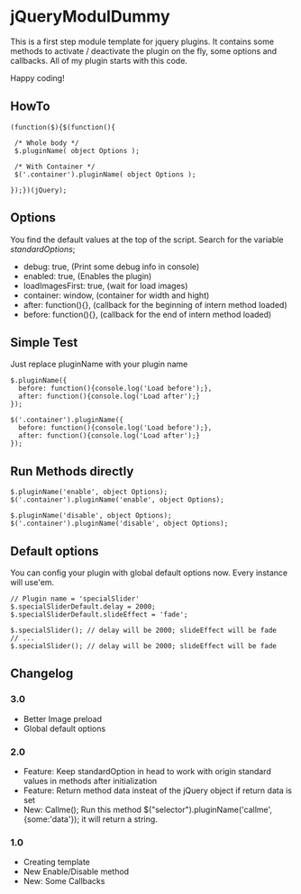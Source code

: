 # jQueryModulDummy

This is a first step module template for jquery plugins. It contains some methods to activate / deactivate the plugin on the fly, some options and callbacks. All of my plugin starts with this code.

Happy coding!

## HowTo

```
(function($){$(function(){

 /* Whole body */
 $.pluginName( object Options );
 
 /* With Container */
 $('.container').pluginName( object Options );
 
});})(jQuery);
```

## Options

You find the default values at the top of the script. Search for the variable *standardOptions*;

- debug: true, (Print some debug info in console)
- enabled: true, (Enables the plugin)
- loadImagesFirst: true, (wait for load images)
- container: window, (container for width and hight)
- after: function(){}, (callback for the beginning of intern method loaded)
- before: function(){}, (callback for the end of intern method loaded)

## Simple Test

Just replace pluginName with your plugin name

```
$.pluginName({
  before: function(){console.log('Load before');},
  after: function(){console.log('Load after');}
});

$('.container').pluginName({
  before: function(){console.log('Load before');},
  after: function(){console.log('Load after');}
});
```

## Run Methods directly

```
$.pluginName('enable', object Options);
$('.container').pluginName('enable', object Options);

$.pluginName('disable', object Options);
$('.container').pluginName('disable', object Options);
```

## Default options

You can config your plugin with global default options now. Every instance will use'em.

```
// Plugin name = 'specialSlider'
$.specialSliderDefault.delay = 2000;
$.specialSliderDefault.slideEffect = 'fade';

$.specialSlider(); // delay will be 2000; slideEffect will be fade
// ... 
$.specialSlider(); // delay will be 2000; slideEffect will be fade
```

## Changelog

### 3.0

- Better Image preload
- Global default options

### 2.0

- Feature: Keep standardOption in head to work with origin standard values in methods after initialization
- Feature: Return method data insteat of the jQuery object if return data is set
- New: Callme(); Run this method $("selector").pluginName('callme', {some:'data'}); it will return a string.

### 1.0

- Creating template
- New Enable/Disable method
- New: Some Callbacks

